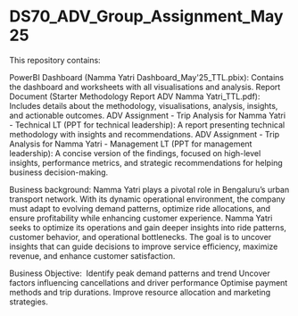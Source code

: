# DS70_ADV_Group_Assignment_May25
This repository contains:

PowerBI Dashboard (Namma Yatri Dashboard_May'25_TTL.pbix): Contains the dashboard and worksheets with all visualisations and analysis.
Report Document (Starter Methodology Report ADV Namma Yatri_TTL.pdf): Includes details about the methodology, visualisations, analysis, insights, and actionable outcomes.
ADV Assignment - Trip Analysis for Namma Yatri - Technical LT (PPT for technical leadership): A report presenting technical methodology with insights and recommendations.
ADV Assignment - Trip Analysis for Namma Yatri - Management LT (PPT for management leadership): A concise version of the findings, focused on high-level insights, performance metrics, and strategic recommendations for helping business decision-making.

Business background:
Namma Yatri plays a pivotal role in Bengaluru’s urban transport network. With its dynamic operational environment, the company must adapt to evolving demand patterns, optimize ride allocations, and ensure profitability while enhancing customer experience.
Namma Yatri seeks to optimize its operations and gain deeper insights into ride patterns, customer behavior, and operational bottlenecks. 
The goal is to uncover insights that can guide decisions to improve service efficiency, maximize revenue, and enhance customer satisfaction.

Business Objective:
 Identify peak demand patterns and trend
 Uncover factors influencing cancellations and driver performance
 Optimise payment methods and trip durations.
 Improve resource allocation and marketing strategies.




